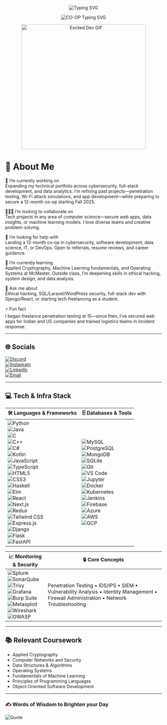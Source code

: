 <!-- Typing effect -->
<p align="center">
  <img src="https://readme-typing-svg.demolab.com?font=Fira+Code&size=24&pause=1000&color=F7F7F7&center=true&vCenter=true&width=1000&lines=Hi+there!+I'm+Aarohan+Batra;3rd+Year+Computer+Science+CO-OP+Student+@+McMaster;Cybersecurity+%7C+Software+Dev+%7C+Data+Analytics" alt="Typing SVG" />
</p>

<!-- CO-OP line-->
<p align="center">
  <img src="https://readme-typing-svg.demolab.com?font=Fira+Code&size=24&pause=1000&color=FF0000&center=true&vCenter=true&width=1000&lines=Seeking+12-month+CO-OP+starting+Fall+2025&repeat=false" alt="CO-OP Typing SVG" />
</p>


<!-- GIF That Sums Me Up Best -->
<p align="center">
  <img src="https://i.imgflip.com/57nbu4.gif" width="400" alt="Excited Dev GIF"/>
</p>

# 💫 About Me  
🔭 I’m currently working on  
Expanding my technical portfolio across cybersecurity, full-stack development, and data analytics. I’m refining past projects—penetration testing, Wi-Fi attack simulations, and app development—while preparing to secure a 12-month co-op starting Fall 2025.

🧑‍🤝‍🧑 I’m looking to collaborate on  
Tech projects in any area of computer science—secure web apps, data insights, or machine learning models. I love diverse teams and creative problem-solving.

🤝 I’m looking for help with  
Landing a 12-month co-op in cybersecurity, software development, data science, IT, or DevOps. Open to referrals, resume reviews, and career guidance.

🌱 I’m currently learning  
Applied Cryptography, Machine Learning fundamentals, and Operating Systems at McMaster. Outside class, I’m deepening skills in ethical hacking, system design, and data analysis.

💬 Ask me about  
Ethical hacking, SQL/Laravel/WordPress security, full-stack dev with Django/React, or starting tech freelancing as a student.

⚡ Fun fact  
I began freelance penetration testing at 15—since then, I’ve secured web apps for Indian and US companies and trained logistics teams in incident response.

---

## 🌐 Socials  
[![Discord](https://img.shields.io/badge/Discord-%237289DA.svg?logo=discord&logoColor=white)](https://discord.gg/zenith1007)  
[![Instagram](https://img.shields.io/badge/Instagram-%23E4405F.svg?logo=instagram&logoColor=white)](https://instagram.com/aarohanbatra)  
[![LinkedIn](https://img.shields.io/badge/LinkedIn-%230077B5.svg?logo=linkedin&logoColor=white)](https://linkedin.com/in/aarohan-batra-6496872a5)  
[![Email](https://img.shields.io/badge/Email-D14836?logo=gmail&logoColor=white)](mailto:batraa11@mcmaster.ca)  

---

## 💻 Tech & Infra Stack

| **🛠️ Languages & Frameworks** | **🗄️ Databases & Tools** |
|--------------------------------|--------------------------|
| ![Python](https://img.shields.io/badge/python-%2314354C.svg?style=flat-square&logo=python&logoColor=white)<br>![Java](https://img.shields.io/badge/java-%23ED8B00.svg?style=flat-square&logo=openjdk&logoColor=white)<br>![C](https://img.shields.io/badge/C-00599C?style=flat-square&logo=c&logoColor=white)<br>![C++](https://img.shields.io/badge/C%2B%2B-%2300599C.svg?style=flat-square&logo=c%2B%2B&logoColor=white)<br>![C#](https://img.shields.io/badge/C%23-%23239120.svg?style=flat-square&logo=c-sharp&logoColor=white)<br>![Kotlin](https://img.shields.io/badge/kotlin-%237F52FF.svg?style=flat-square&logo=kotlin&logoColor=white)<br>![JavaScript](https://img.shields.io/badge/javascript-%23323330.svg?style=flat-square&logo=javascript&logoColor=%23F7DF1E)<br>![TypeScript](https://img.shields.io/badge/typescript-%23007ACC.svg?style=flat-square&logo=typescript&logoColor=white)<br>![HTML5](https://img.shields.io/badge/html5-%23E34F26.svg?style=flat-square&logo=html5&logoColor=white)<br>![CSS3](https://img.shields.io/badge/css3-%231572B6.svg?style=flat-square&logo=css3&logoColor=white)<br>![Haskell](https://img.shields.io/badge/Haskell-5e5086?style=flat-square&logo=haskell&logoColor=white)<br>![Elm](https://img.shields.io/badge/Elm-60B5CC?style=flat-square&logo=elm&logoColor=white)<br>![React](https://img.shields.io/badge/react-%2320232a.svg?style=flat-square&logo=react&logoColor=%2361DAFB)<br>![Next.js](https://img.shields.io/badge/Next-black?style=flat-square&logo=next.js&logoColor=white)<br>![Redux](https://img.shields.io/badge/redux-%23593d88.svg?style=flat-square&logo=redux&logoColor=white)<br>![Tailwind CSS](https://img.shields.io/badge/tailwindcss-%2338B2AC.svg?style=flat-square&logo=tailwind-css&logoColor=white)<br>![Express.js](https://img.shields.io/badge/express.js-%23404d59.svg?style=flat-square&logo=express&logoColor=%2361DAFB)<br>![Django](https://img.shields.io/badge/django-%23092E20.svg?style=flat-square&logo=django&logoColor=white)<br>![Flask](https://img.shields.io/badge/flask-%23000.svg?style=flat-square&logo=flask&logoColor=white)<br>![FastAPI](https://img.shields.io/badge/fastapi-%2300C7B7.svg?style=flat-square&logo=fastapi&logoColor=white) | ![MySQL](https://img.shields.io/badge/mysql-%2300f.svg?style=flat-square&logo=mysql&logoColor=white)<br>![PostgreSQL](https://img.shields.io/badge/postgresql-%23316192.svg?style=flat-square&logo=postgresql&logoColor=white)<br>![MongoDB](https://img.shields.io/badge/mongodb-%234ea94b.svg?style=flat-square&logo=mongodb&logoColor=white)<br>![SQLite](https://img.shields.io/badge/sqlite-%2307405e.svg?style=flat-square&logo=sqlite&logoColor=white)<br>![Git](https://img.shields.io/badge/git-%23F05033.svg?style=flat-square&logo=git&logoColor=white)<br>![VS Code](https://img.shields.io/badge/VS%20Code-%23007ACC.svg?style=flat-square&logo=visual-studio-code&logoColor=white)<br>![Jupyter](https://img.shields.io/badge/Jupyter-%23F37626.svg?style=flat-square&logo=jupyter&logoColor=white)<br>![Docker](https://img.shields.io/badge/docker-%232496ED.svg?style=flat-square&logo=docker&logoColor=white)<br>![Kubernetes](https://img.shields.io/badge/kubernetes-%23326ce5.svg?style=flat-square&logo=kubernetes&logoColor=white)<br>![Jenkins](https://img.shields.io/badge/jenkins-%232C5263.svg?style=flat-square&logo=jenkins&logoColor=white)<br>![Firebase](https://img.shields.io/badge/firebase-%23039BE5.svg?style=flat-square&logo=firebase&logoColor=white)<br>![Azure](https://img.shields.io/badge/azure-%230072C6.svg?style=flat-square&logo=microsoftazure&logoColor=white)<br>![AWS](https://img.shields.io/badge/aws-%23FF9900.svg?style=flat-square&logo=amazonaws&logoColor=white)<br>![GCP](https://img.shields.io/badge/gcp-%234285F4.svg?style=flat-square&logo=googlecloud&logoColor=white) |

| **📈 Monitoring & Security** | **🔒 Core Concepts** |
|------------------------------|----------------------|
| ![Splunk](https://img.shields.io/badge/splunk-%23000000.svg?style=flat-square&logo=splunk&logoColor=white)<br>![SonarQube](https://img.shields.io/badge/sonarqube-%2300B0FF.svg?style=flat-square&logo=sonarqube&logoColor=white)<br>![Trivy](https://img.shields.io/badge/trivy-%231871FF.svg?style=flat-square&logo=aquasecurity&logoColor=white)<br>![Grafana](https://img.shields.io/badge/grafana-%23F46800.svg?style=flat-square&logo=grafana&logoColor=white)<br>![Burp Suite](https://img.shields.io/badge/burp_suite-%23f68d2e.svg?style=flat-square&logo=portswigger&logoColor=white)<br>![Metasploit](https://img.shields.io/badge/metasploit-%2300B0FF.svg?style=flat-square&logo=metasploit&logoColor=white)<br>![Wireshark](https://img.shields.io/badge/wireshark-1679A7?style=flat-square&logo=wireshark&logoColor=white)<br>![OWASP](https://img.shields.io/badge/owasp-%23CC333F.svg?style=flat-square&logo=owasp&logoColor=white) | Penetration Testing • IDS/IPS • SIEM • Vulnerability Analysis • Identity Management • Firewall Administration • Network Troubleshooting |



---

## 📚 Relevant Coursework  
- Applied Cryptography  
- Computer Networks and Security  
- Data Structures & Algorithms  
- Operating Systems  
- Fundamentals of Machine Learning  
- Principles of Programming Languages  
- Object-Oriented Software Development  

---

### ✍️ Words of Wisdom to Brighten your Day  
![Quote](https://github-readme-quotes-bay.vercel.app/quote?quotesUrl=https://raw.githubusercontent.com/batraa11/batraa11/main/quotes.json&theme=dark&animation=grow_out_in)


